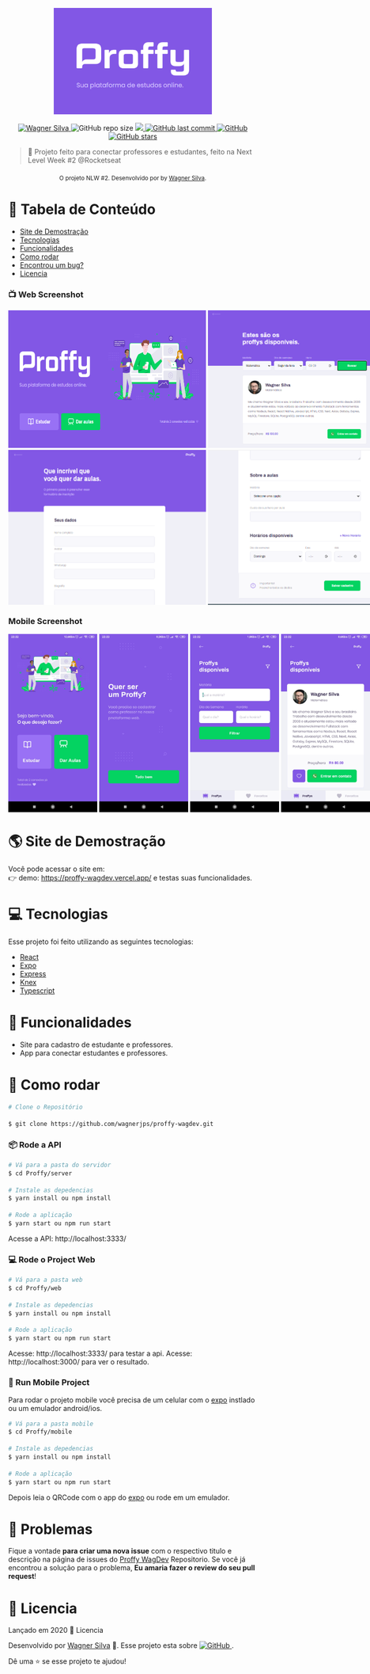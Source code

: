 <p align="center">
   <img src="./gitImages/logo.png" alt="Proffy" width="320"/>
</p>

<p align="center">	
   <a href="https://www.linkedin.com/in/wagnerjps/">
      <img alt="Wagner Silva" src="https://img.shields.io/badge/-WagnerSilva-8257E5?style=flat&logo=Linkedin&logoColor=white" />
   </a>
   
  <img alt="GitHub repo size" src="https://img.shields.io/github/repo-size/wagnerjps/wagnerjps?color=%238257E5">

  <a aria-label="Completed" href="https://nextlevelweek.com/episodios/omnistack/edicao/2">
    <img src="https://img.shields.io/badge/Proffy-NLW 2.0-8257E5?logo=data:image/png;base64,iVBORw0KGgoAAAANSUhEUgAAABAAAAAQCAMAAAAoLQ9TAAAALVBMVEVHcExxWsF0XMJzXMJxWcFsUsD///9jRrzY0u6Xh9Gsn9n39fyMecy0qd2bjNJWBT0WAAAABHRSTlMA2Do606wF2QAAAGlJREFUGJVdj1cWwCAIBLEsRU3uf9xobDH8+GZwUYi8i6ucJwrxKE+7D0G9Q4vlYqtmCSjndr4CgCgzlyFgfKfKCVO0LrPKjmiqMxGXkJwNnXskqWG+1oSM+BSwD8f29YLNjvx/OQrn+g99oQSoNmt3PgAAAABJRU5ErkJggg=="></img>
  </a>
  <a href="https://github.com/wagnerjps/proffy-wagdev/commits/master">
    <img alt="GitHub last commit" src="https://img.shields.io/github/last-commit/wagnerjps/proffy-wagdev?color=%238257E5">
  </a> 

  <a href="https://github.com/wagnerjps/proffy-wagdev/blob/master/LICENSE.md">
    <img alt="GitHub" src="https://img.shields.io/github/license/wagnerjps/proffy-wagdev?color=%238257E5&style=plastic">
  </a>
  
  <a href="https://github.com/wagnerjps/proffy-wagdev">
    <img alt="GitHub stars" src="https://img.shields.io/github/stars/wagnerjps/proffy-wagdev?color=%238257E5&style=plastic&logo=github">
  </a>
</p>

> :rocket: Projeto feito para conectar professores e estudantes, feito na Next Level Week #2 @Rocketseat

<div align="center">
  <sub>O projeto NLW #2. Desenvolvido por by
    <a href="https://github.com/wagnerjps">Wagner Silva</a>.
    </a>
  </sub>
</div>

# 📌 Tabela de Conteúdo

* [Site de Demostração](#earth_americas-site-de-demostração) 
* [Tecnologias](#computer-tecnologias)
* [Funcionalidades](#rocket-funcionalidades)
* [Como rodar](#hammer-como-rodar)
* [Encontrou um bug?](#bug-problemas)
* [Licencia](#closed_book-licencia)

### 📺 Web Screenshot
<div style="display: flex; flex-direction: 'row'; align-items: 'center';">
   <img src="./gitImages/web_screen_000.png" width="400px">
   <img src="./gitImages/web_screen_001.png" style="margin-left: 4px;" width="400px">
</div>
<div style="display: flex; flex-direction: 'row'; align-items: 'center'; margin-top: 4px;">
   <img src="./gitImages/web_screen_003.png" width="400px">
   <img src="./gitImages/web_screen_004.png" style="margin-left: 4px;" width="400px">
</div>

### Mobile Screenshot
<div style="display: flex; flex-direction: 'row';">
   <img src="./gitImages/mobile_screen_000.jpg" width="180">
   <img src="./gitImages/mobile_screen_001.jpg" style="margin-left: 4px;" width="180">
   <img src="./gitImages/mobile_screen_002.jpg" style="margin-left: 4px;" width="180">
   <img src="./gitImages/mobile_screen_003.jpg" style="margin-left: 4px;" width="180">
   <img src="./gitImages/mobile_screen_004.jpg" style="margin-left: 4px;" width="180">
</div>

# :earth_americas: Site de Demostração
Você pode acessar o site em:     
👉  demo: https://proffy-wagdev.vercel.app/ e testas suas funcionalidades.
     

# :computer: Tecnologias
Esse projeto foi feito utilizando as seguintes tecnologias:

* [React](https://reactjs.org/)      
* [Expo](https://expo.io/)       
* [Express](https://expressjs.com/) 
* [Knex](http://knexjs.org/) 
* [Typescript](https://www.typescriptlang.org/) 

# :rocket: Funcionalidades

* Site para cadastro de estudante e professores.
* App para conectar estudantes e professores.

# :hammer: Como rodar
```bash
# Clone o Repositório

$ git clone https://github.com/wagnerjps/proffy-wagdev.git
```
### 📦 Rode a API

```bash
# Vá para a pasta do servidor
$ cd Proffy/server

# Instale as depedencias
$ yarn install ou npm install

# Rode a aplicação
$ yarn start ou npm run start
```
Acesse a API: http://localhost:3333/

### 💻 Rode o Project Web

```bash
# Vá para a pasta web
$ cd Proffy/web

# Instale as depedencias
$ yarn install ou npm install

# Rode a aplicação
$ yarn start ou npm run start
```

Acesse: http://localhost:3333/ para testar a api.
Acesse: http://localhost:3000/ para ver o resultado.

### 📱 Run Mobile Project
Para rodar o projeto mobile você precisa de um celular com o [expo](https://play.google.com/store/apps/details?id=host.exp.exponent) instlado ou um emulador android/ios.

```bash
# Vá para a pasta mobile
$ cd Proffy/mobile

# Instale as depedencias
$ yarn install ou npm install

# Rode a aplicação
$ yarn start ou npm run start
```
Depois leia o QRCode com o app do [expo](https://play.google.com/store/apps/details?id=host.exp.exponent) ou rode em um emulador.


# :bug: Problemas

Fique a vontade **para criar uma nova issue** com o respectivo titulo e descrição na página de issues do [Proffy WagDev](https://github.com/wagnerjps/proffy-wagdev/issues) Repositorio. Se você já encontrou a solução para o problema, **Eu amaria fazer o review do seu pull request**!


# :closed_book: Licencia

Lançado em 2020 :closed_book: Licencia

Desenvolvido por [Wagner Silva](https://github.com/wagnerjps) 🚀.
Esse projeto esta sobre <a href="https://github.com/wagnerjps/proffy-wagdev/blob/master/LICENSE.md">
    <img alt="GitHub" src="https://img.shields.io/github/license/wagnerjps/proffy-wagdev?color=%238257E5&style=plastic">
  </a>.

Dê uma ⭐️ se esse projeto te ajudou!